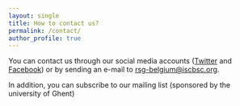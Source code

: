 ```yaml
---
layout: single
title: How to contact us?
permalink: /contact/
author_profile: true
---
```


You can contact us through our social media accounts ([Twitter](https://twitter.com/rsgbelgium) and [Facebook](https://www.facebook.com/RSGBelgium)) or by sending an e-mail to <a href="mailto:rsg-belgium@iscbsc.org">rsg-belgium@iscbsc.org</a>.

In addition, you can subscribe to our mailing list (sponsored by the university of Ghent) 
